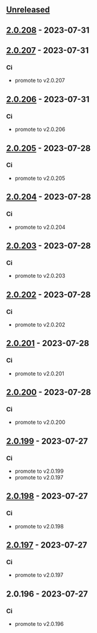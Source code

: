 <a name="unreleased"></a>
## [Unreleased]


<a name="2.0.208"></a>
## [2.0.208] - 2023-07-31

<a name="2.0.207"></a>
## [2.0.207] - 2023-07-31
### Ci
- promote to v2.0.207


<a name="2.0.206"></a>
## [2.0.206] - 2023-07-31
### Ci
- promote to v2.0.206


<a name="2.0.205"></a>
## [2.0.205] - 2023-07-28
### Ci
- promote to v2.0.205


<a name="2.0.204"></a>
## [2.0.204] - 2023-07-28
### Ci
- promote to v2.0.204


<a name="2.0.203"></a>
## [2.0.203] - 2023-07-28
### Ci
- promote to v2.0.203


<a name="2.0.202"></a>
## [2.0.202] - 2023-07-28
### Ci
- promote to v2.0.202


<a name="2.0.201"></a>
## [2.0.201] - 2023-07-28
### Ci
- promote to v2.0.201


<a name="2.0.200"></a>
## [2.0.200] - 2023-07-28
### Ci
- promote to v2.0.200


<a name="2.0.199"></a>
## [2.0.199] - 2023-07-27
### Ci
- promote to v2.0.199
- promote to v2.0.197


<a name="2.0.198"></a>
## [2.0.198] - 2023-07-27
### Ci
- promote to v2.0.198


<a name="2.0.197"></a>
## [2.0.197] - 2023-07-27
### Ci
- promote to v2.0.197


<a name="2.0.196"></a>
## 2.0.196 - 2023-07-27
### Ci
- promote to v2.0.196


[Unreleased]: https://gitlab.industrysoftware.automation.siemens.com/caas-ops/fleet/aws-usea1-qa-qa/compare/2.0.208...HEAD
[2.0.208]: https://gitlab.industrysoftware.automation.siemens.com/caas-ops/fleet/aws-usea1-qa-qa/compare/2.0.207...2.0.208
[2.0.207]: https://gitlab.industrysoftware.automation.siemens.com/caas-ops/fleet/aws-usea1-qa-qa/compare/2.0.206...2.0.207
[2.0.206]: https://gitlab.industrysoftware.automation.siemens.com/caas-ops/fleet/aws-usea1-qa-qa/compare/2.0.205...2.0.206
[2.0.205]: https://gitlab.industrysoftware.automation.siemens.com/caas-ops/fleet/aws-usea1-qa-qa/compare/2.0.204...2.0.205
[2.0.204]: https://gitlab.industrysoftware.automation.siemens.com/caas-ops/fleet/aws-usea1-qa-qa/compare/2.0.203...2.0.204
[2.0.203]: https://gitlab.industrysoftware.automation.siemens.com/caas-ops/fleet/aws-usea1-qa-qa/compare/2.0.202...2.0.203
[2.0.202]: https://gitlab.industrysoftware.automation.siemens.com/caas-ops/fleet/aws-usea1-qa-qa/compare/2.0.201...2.0.202
[2.0.201]: https://gitlab.industrysoftware.automation.siemens.com/caas-ops/fleet/aws-usea1-qa-qa/compare/2.0.200...2.0.201
[2.0.200]: https://gitlab.industrysoftware.automation.siemens.com/caas-ops/fleet/aws-usea1-qa-qa/compare/2.0.199...2.0.200
[2.0.199]: https://gitlab.industrysoftware.automation.siemens.com/caas-ops/fleet/aws-usea1-qa-qa/compare/2.0.198...2.0.199
[2.0.198]: https://gitlab.industrysoftware.automation.siemens.com/caas-ops/fleet/aws-usea1-qa-qa/compare/2.0.197...2.0.198
[2.0.197]: https://gitlab.industrysoftware.automation.siemens.com/caas-ops/fleet/aws-usea1-qa-qa/compare/2.0.196...2.0.197
